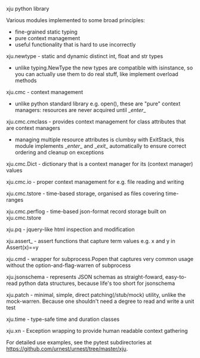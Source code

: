 xju python library

Various modules implemented to some broad principles:
  - fine-grained static typing
  - pure context management
  - useful functionality that is hard to use incorrectly

xju.newtype - static and dynamic distinct int, float and str types

  - unlike typing.NewType the new types are compatible with isinstance, so you
    can actually use them to do real stuff, like implement overload methods

xju.cmc - context management

  - unlike python standard library e.g. open(), these are "pure" context managers: resources
    are never acquired until \__enter__

xju.cmc.cmclass - provides context management for class attributes that are context managers

  - managing multiple resource attributes is clumbsy with ExitStack, this module implements
    \__enter__ and \__exit__ automatically to ensure correct ordering and cleanup on exceptions

xju.cmc.Dict - dictionary that is a context manager for its (context manager) values

xju.cmc.io - proper context management for e.g. file reading and writing

xju.cmc.tstore - time-based storage, organised as files covering time-ranges

xju.cmc.perflog - time-based json-format record storage built on xju.cmc.tstore

xju.pq - jquery-like html inspection and modification

xju.assert_ - assert functions that capture term values e.g. x and y in Assert(x)==y

xju.cmd - wrapper for subprocess.Popen that captures very common usage without the option-and-flag-warren of subprocess

xju.jsonschema - represents JSON schemas as straight-foward, easy-to-read python data structures,
                 because life's too short for jsonschema

xju.patch - minimal, simple, direct patching(/stub/mock) utility, unlike the mock-warren. Because
            one shouldn't need a degree to read and write a unit test

xju.time - type-safe time and duration classes

xju.xn - Exception wrapping to provide human readable context gathering

For detailed use examples, see the pytest subdirectories at https://github.com/urnest/urnest/tree/master/xju.
